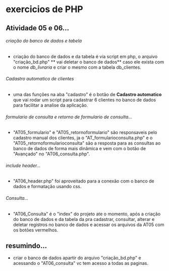 # exercicios de PHP

## Atividade 05 e 06...

###### criação do banco de dados e tabela
- criação do banco de dados e da tabela é via script em php, o arquivo "criação_bd.php" ** vai deletar o banco de dados** caso ele exista com o nome _db\_livraria_ e criar o mesmo com a tabela db_clientes.

###### Cadastro automatico de clientes
- uma das funções na aba "cadastro" é o botão de **Cadastro automatico** que vai rodar um script para cadastrar 6 clientes no banco de dados para facilitar a analise da aplicação.

###### formulario de consulta e retorno de formulario de consulta...
- "AT05_formulario" e "AT05_retornoformulario" são responsaveis pelo cadastro manual dos clientes, ja o "AT_formularioconsulta.php" e o "AT05_retornoformularioconsulta" são a resposta para as consultas ao banco de dados de forma mais dinâmica e vem com o botão de "Avançado" no "AT06_consulta.php".

###### include header...

- "AT06_header.php" foi aproveitado para a conexão com o banco de dados e formatação usando css.

###### Consulta...

- "AT06_Consulta" é o "index" do projeto ate o momento, após a criação do banco de dados e da tabela da pra cadastrar, consultar, alterar e deletar registros no banco de dados e acessar os arquivos da AT05 com os botões vermelhos.

## resumindo...

- criar o banco de dados apartir do arquivo "criação_bd.php" e acessando o "AT06_consulta" vc tem acesso a todas as paginas.
